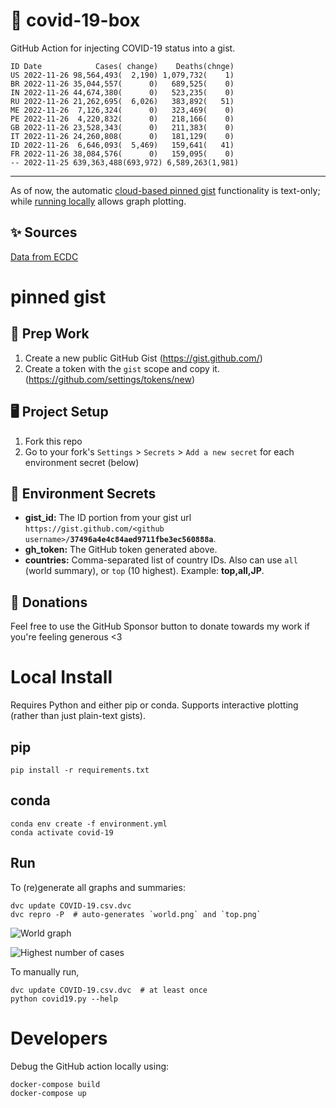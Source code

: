 # 🏥 covid-19-box

GitHub Action for injecting COVID-19 status into a gist.

```
ID Date            Cases( change)    Deaths(chnge)
US 2022-11-26 98,564,493(  2,190) 1,079,732(    1)
BR 2022-11-26 35,044,557(      0)   689,525(    0)
IN 2022-11-26 44,674,380(      0)   523,235(    0)
RU 2022-11-26 21,262,695(  6,026)   383,892(   51)
ME 2022-11-26  7,126,324(      0)   323,469(    0)
PE 2022-11-26  4,220,832(      0)   218,166(    0)
GB 2022-11-26 23,528,343(      0)   211,383(    0)
IT 2022-11-26 24,260,808(      0)   181,129(    0)
ID 2022-11-26  6,646,093(  5,469)   159,641(   41)
FR 2022-11-26 38,084,576(      0)   159,095(    0)
-- 2022-11-25 639,363,488(693,972) 6,589,263(1,981)
```

---

As of now, the automatic [cloud-based pinned gist](#pinned-gist) functionality is text-only;
while [running locally](#local-install) allows graph plotting.

## ✨ Sources

[Data from ECDC](https://www.ecdc.europa.eu/en/publications-data/download-todays-data-geographic-distribution-covid-19-cases-worldwide)

# pinned gist

## 🎒 Prep Work
1. Create a new public GitHub Gist (https://gist.github.com/)
1. Create a token with the `gist` scope and copy it. (https://github.com/settings/tokens/new)

## 🖥 Project Setup
1. Fork this repo
1. Go to your fork's `Settings` > `Secrets` > `Add a new secret` for each environment secret (below)

## 🤫 Environment Secrets
- **gist_id:** The ID portion from your gist url `https://gist.github.com/<github username>/`**`37496a4e4c84aed9711fbe3ec560888a`**.
- **gh_token:** The GitHub token generated above.
- **countries:** Comma-separated list of country IDs. Also can use `all` (world summary), or `top` (10 highest). Example: **top,all,JP**.

## 💸 Donations

Feel free to use the GitHub Sponsor button to donate towards my work if you're feeling generous <3

# Local Install

Requires Python and either pip or conda. Supports interactive plotting (rather than just plain-text gists).

## pip

```
pip install -r requirements.txt
```

## conda

```
conda env create -f environment.yml
conda activate covid-19
```

## Run

To (re)generate all graphs and summaries:

```
dvc update COVID-19.csv.dvc
dvc repro -P  # auto-generates `world.png` and `top.png`
```

![World graph](world.png)

![Highest number of cases](top.png)

To manually run,

```
dvc update COVID-19.csv.dvc  # at least once
python covid19.py --help
```

# Developers

Debug the GitHub action locally using:

```
docker-compose build
docker-compose up
```
